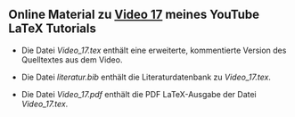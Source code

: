 ## Online Material zu [Video 17](https://youtu.be/5jMnMsNCWLc) meines YouTube LaTeX Tutorials

- Die Datei *Video_17.tex* enthält eine erweiterte, kommentierte Version des Quelltextes aus dem Video.

- Die Datei *literatur.bib* enthält die Literaturdatenbank zu *Video_17.tex*.

- Die Datei *Video_17.pdf* enthält die PDF LaTeX-Ausgabe der Datei *Video_17.tex*. 

